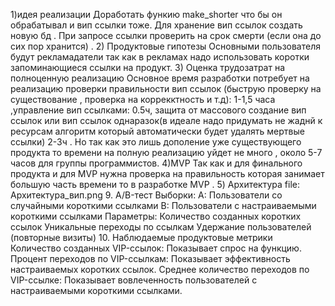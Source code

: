 1)идея реализации
	Доработать функию make_shorter  что бы он обрабатывал и вип ссылки тоже. Для хранение вип ссылок создать новую бд . При запросе  ссылки проверить на срок смерти (если она до сих пор  хранится) .
2) Продуктовые гипотезы
	Основными пользователя будут рекламадатели так как в рекламах надо использовать коротки запоминающиеся ссылки на продукт. 
3) Оценка трудозатрат на полноценную реализацию
	Основное время разработки потребует на реализацию проверки правильности вип ссылок (быструю проверку на существование  , проверка на коррекктность и т.д): 1-1,5 часа ,управление вип ссылками: 0.5ч, защита от массового создание вип ссылок или вип ссылок однаразок(в идеале надо придумать не жаднй к ресурсам алгоритм который автоматически будет удалять мертвые ссылки) 2-3ч .  Но так как это лишь дополение уже существующего продукта то времени на полную реализацию уйдет не много , около 5-7 часов для группы программистов.
4)MVP 
	Так как и для финального продукта и для MVP нужна проверка на правильность которая занимает большую  часть времени то в разработке MVP  .
5) Архитектура
	file: Архитектура_вип.png
9. A/B-тест
	Выборки:
		A: Пользователи со случайными короткими ссылками
		B: Пользователи с настраиваемыми короткими ссылками
 	Параметры:
	    Количество созданных коротких ссылок
	    Уникальные переходы по ссылкам
	    Удержание пользователей (повторные визиты)
10. Наблюдаемые продуктовые метрики
	Количество созданных VIP-ссылок: Показывает спрос на функцию.
	Процент переходов по VIP-ссылкам: Показывает эффективность настраиваемых коротких ссылок.
	Среднее количество переходов по VIP-ссылке: Показывает вовлеченность пользователей с настраиваемыми короткими ссылками.
